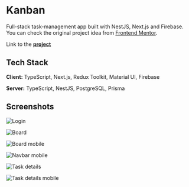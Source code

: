
# Kanban

Full-stack task-management app built with NestJS, Next.js and Firebase.
You can check the original project idea from [Frontend Mentor](https://www.frontendmentor.io/challenges/kanban-task-management-web-app-wgQLt-HlbB).

Link to the **[project](https://kanban-delta.vercel.app/)**


## Tech Stack

**Client:** TypeScript, Next.js, Redux Toolkit, Material UI, Firebase

**Server:** TypeScript, NestJS, PostgreSQL, Prisma


## Screenshots

![Login](https://i.postimg.cc/gcx3zhpc/Screen-Shot-2022-10-27-at-10-35-46.png)

![Board](https://i.postimg.cc/YCzWnf6R/Screen-Shot-2022-10-27-at-10-36-33.png)

![Board mobile](https://i.postimg.cc/7Y777ybp/Screen-Shot-2022-10-27-at-10-37-06.png)

![Navbar mobile](https://i.postimg.cc/ry7xKpy1/Screen-Shot-2022-10-27-at-10-37-34.png)

![Task details](https://i.postimg.cc/8CkrqJwS/Screen-Shot-2022-10-27-at-10-38-01.png)

![Task details mobile](https://i.postimg.cc/RZBtLbHq/Screen-Shot-2022-10-27-at-10-38-13.png)
